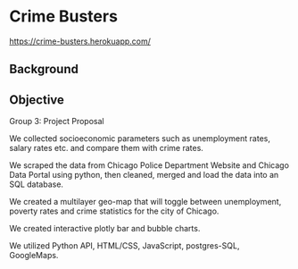 # Crime Busters
https://crime-busters.herokuapp.com/
## Background
## Objective 

Group 3: Project Proposal

We collected socioeconomic parameters such as unemployment rates, salary rates etc. and compare them with crime rates. 

We scraped the data from Chicago Police Department Website and Chicago Data Portal using python, then cleaned, merged and load the data into an SQL database.

We created a multilayer geo-map that will toggle between unemployment, poverty rates and crime statistics for the city of Chicago. 

We created interactive plotly bar and bubble charts.

We utilized Python API, HTML/CSS, JavaScript, postgres-SQL, GoogleMaps.
